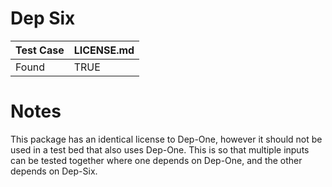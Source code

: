 # Dep Six

| Test Case | LICENSE.md |
| --------- | ---------- |
| Found     | TRUE       |

# Notes

This package has an identical license to Dep-One, however it should not be used in a test bed that also uses Dep-One.
This is so that multiple inputs can be tested together where one depends on Dep-One, and the other depends on Dep-Six.
